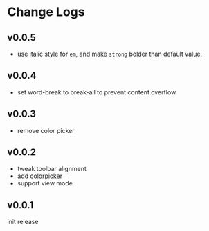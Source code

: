 # Change Logs

## v0.0.5

 - use italic style for `em`, and make `strong` bolder than default value.


## v0.0.4

 - set word-break to break-all to prevent content overflow 


## v0.0.3

 - remove color picker


## v0.0.2

 - tweak toolbar alignment
 - add colorpicker
 - support view mode


## v0.0.1

init release
